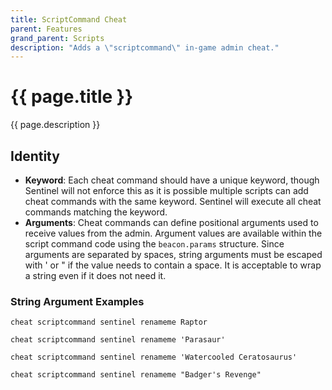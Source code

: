 ```yaml
---
title: ScriptCommand Cheat
parent: Features
grand_parent: Scripts
description: "Adds a \"scriptcommand\" in-game admin cheat."
---
```

# {{ page.title }}

{{ page.description }}

## Identity

- **Keyword**: Each cheat command should have a unique keyword, though Sentinel will not enforce this as it is possible multiple scripts can add cheat commands with the same keyword. Sentinel will execute all cheat commands matching the keyword.
- **Arguments**: Cheat commands can define positional arguments used to receive values from the admin. Argument values are available within the script command code using the `beacon.params` structure. Since arguments are separated by spaces, string arguments must be escaped with ' or " if the value needs to contain a space. It is acceptable to wrap a string even if it does not need it.

### String Argument Examples

```text
cheat scriptcommand sentinel renameme Raptor
```

```text
cheat scriptcommand sentinel renameme 'Parasaur'
```

```text
cheat scriptcommand sentinel renameme 'Watercooled Ceratosaurus'
```

```text
cheat scriptcommand sentinel renameme "Badger's Revenge"
```
